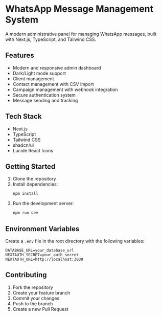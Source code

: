 # WhatsApp Message Management System

A modern administrative panel for managing WhatsApp messages, built with Next.js, TypeScript, and Tailwind CSS.

## Features

- Modern and responsive admin dashboard
- Dark/Light mode support
- Client management
- Contact management with CSV import
- Campaign management with webhook integration
- Secure authentication system
- Message sending and tracking

## Tech Stack

- Next.js
- TypeScript
- Tailwind CSS
- shadcn/ui
- Lucide React Icons

## Getting Started

1. Clone the repository
2. Install dependencies:
   ```bash
   npm install
   ```
3. Run the development server:
   ```bash
   npm run dev
   ```

## Environment Variables

Create a `.env` file in the root directory with the following variables:

```env
DATABASE_URL=your_database_url
NEXTAUTH_SECRET=your_auth_secret
NEXTAUTH_URL=http://localhost:3000
```

## Contributing

1. Fork the repository
2. Create your feature branch
3. Commit your changes
4. Push to the branch
5. Create a new Pull Request
